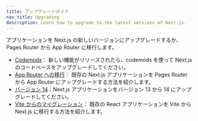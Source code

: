 ```yaml
---
title: アップグレードガイド
nav_title: Upgrading
description: Learn how to upgrade to the latest versions of Next.js.
---
```


アプリケーションを Next.js の新しいバージョンにアップグレードするか、Pages Router から App Router に移行します。

- [Codemods](/docs/app-router/building-your-application/upgrading/codemods)： 新しい機能がリリースされたら、codemods を使って Next.js のコードベースをアップグレードしてください。
- [App Router への移行](/docs/app-router/building-your-application/upgrading/app-router-migration)： 既存の Next.js アプリケーションを Pages Router から App Router にアップグレードする方法を紹介します。
- [バージョン 14](/docs/app-router/building-your-application/upgrading/version-14)：Next.js アプリケーションをバージョン 13 から 14 にアップグレードしてください。
- [Vite からのマイグレーション](/docs/app-router/building-your-application/upgrading/from-vite)： 既存の React アプリケーションを Vite から Next.js に移行する方法を紹介します。
